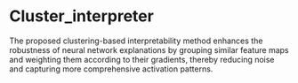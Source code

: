 # Cluster_interpreter
The proposed clustering-based interpretability method enhances the robustness of neural network explanations by grouping similar feature maps and weighting them according to their gradients, thereby reducing noise and capturing more comprehensive activation patterns.
